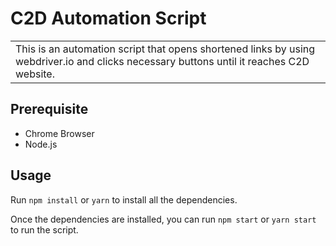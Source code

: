 # C2D Automation Script

<table>
<tr>
<td>
This is an automation script that opens shortened links by using webdriver.io and clicks necessary buttons until it reaches C2D website.
</td>
</tr>
</table>

## Prerequisite

- Chrome Browser
- Node.js

## Usage

Run `npm install` or `yarn` to install all the dependencies.

Once the dependencies are installed, you can run `npm start` or `yarn start` to run the script.
